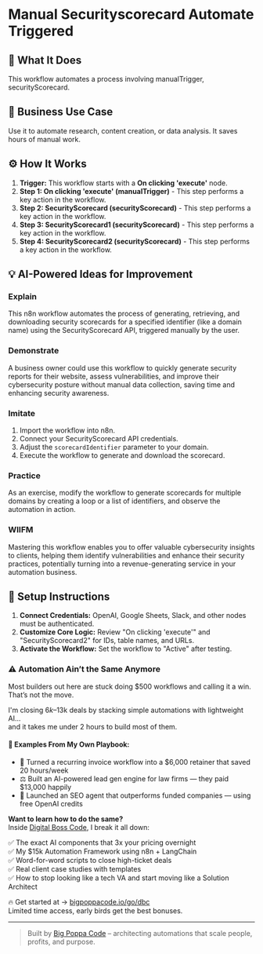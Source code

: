 # Manual Securityscorecard Automate Triggered

## 🚀 What It Does
This workflow automates a process involving manualTrigger, securityScorecard.

## 💼 Business Use Case
Use it to automate research, content creation, or data analysis. It saves hours of manual work.

## ⚙️ How It Works
1.  **Trigger:** This workflow starts with a **On clicking 'execute'** node.
2. **Step 1: On clicking 'execute' (manualTrigger)** - This step performs a key action in the workflow.
3. **Step 2: SecurityScorecard (securityScorecard)** - This step performs a key action in the workflow.
4. **Step 3: SecurityScorecard1 (securityScorecard)** - This step performs a key action in the workflow.
5. **Step 4: SecurityScorecard2 (securityScorecard)** - This step performs a key action in the workflow.

## 💡 AI-Powered Ideas for Improvement
### Explain
This n8n workflow automates the process of generating, retrieving, and downloading security scorecards for a specified identifier (like a domain name) using the SecurityScorecard API, triggered manually by the user.

### Demonstrate
A business owner could use this workflow to quickly generate security reports for their website, assess vulnerabilities, and improve their cybersecurity posture without manual data collection, saving time and enhancing security awareness.

### Imitate
1. Import the workflow into n8n.
2. Connect your SecurityScorecard API credentials.
3. Adjust the `scorecardIdentifier` parameter to your domain.
4. Execute the workflow to generate and download the scorecard.

### Practice
As an exercise, modify the workflow to generate scorecards for multiple domains by creating a loop or a list of identifiers, and observe the automation in action.

### WIIFM
Mastering this workflow enables you to offer valuable cybersecurity insights to clients, helping them identify vulnerabilities and enhance their security practices, potentially turning into a revenue-generating service in your automation business.

## 🔧 Setup Instructions
1. **Connect Credentials:** OpenAI, Google Sheets, Slack, and other nodes must be authenticated.
2. **Customize Core Logic:** Review "On clicking 'execute'" and "SecurityScorecard2" for IDs, table names, and URLs.
3. **Activate the Workflow:** Set the workflow to "Active" after testing.

### ⚠️ Automation Ain’t the Same Anymore

Most builders out here are stuck doing $500 workflows and calling it a win.  
That’s not the move.  

I'm closing $6k–$13k deals by stacking simple automations with lightweight AI...  
and it takes me under 2 hours to build most of them.

#### 🧠 Examples From My Own Playbook:
- 🔁 Turned a recurring invoice workflow into a $6,000 retainer that saved 20 hours/week  
- ⚖️ Built an AI-powered lead gen engine for law firms — they paid $13,000 happily  
- 🚀 Launched an SEO agent that outperforms funded companies — using free OpenAI credits  

**Want to learn how to do the same?**  
Inside [Digital Boss Code](https://bigpoppacode.io/go/dbc), I break it all down:

✅ The exact AI components that 3x your pricing overnight  
✅ My $15k Automation Framework using n8n + LangChain  
✅ Word-for-word scripts to close high-ticket deals  
✅ Real client case studies with templates  
✅ How to stop looking like a tech VA and start moving like a Solution Architect  

🔥 Get started at → [bigpoppacode.io/go/dbc](https://bigpoppacode.io/go/dbc)  
Limited time access, early birds get the best bonuses.

---
> Built by [Big Poppa Code](https://bigpoppacode.io) – architecting automations that scale people, profits, and purpose.
